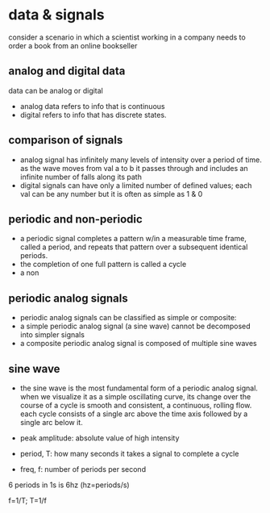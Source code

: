 # data & signals
consider a scenario in which a scientist working in a company needs to order a book from an online bookseller

## analog and digital data
data can be analog or digital
- analog data refers to info that is continuous
- digital refers to info that has discrete states.

## comparison of signals
- analog signal has infinitely many levels of intensity over a period of time. as the wave moves from val a to b it passes through and includes an infinite number of falls along its path
- digital signals can have only a limited number of defined values; each val can be any number but it is often as simple as 1 & 0

## periodic and non-periodic
- a periodic signal completes a pattern w/in a measurable time frame, called a period, and repeats that pattern over a subsequent identical periods.
- the completion of one full pattern is called a cycle
- a non

## periodic analog signals
- periodic analog signals can be classified as simple or composite:
 - a simple periodic analog signal (a sine wave) cannot be decomposed into simpler signals
 - a composite periodic analog signal is composed of multiple sine waves

## sine wave
- the sine wave is the most fundamental form of a periodic analog signal. when we visualize it as a simple oscillating curve, its change over the course of a cycle is smooth and consistent, a continuous, rolling flow. each cycle consists of a single arc above the time axis followed by a single arc below it.

- peak amplitude: absolute value of high intensity

- period, T: how many seconds it takes a signal to complete a cycle
- freq, f: number of periods per second

6 periods in 1s is 6hz (hz=periods/s)

f=1/T; T=1/f

